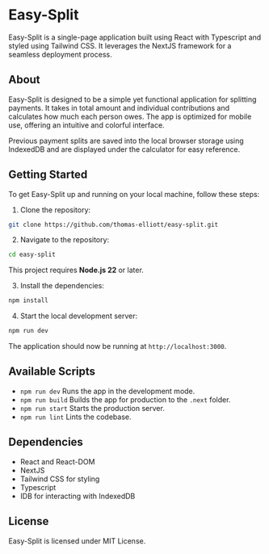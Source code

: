 # Easy-Split

Easy-Split is a single-page application built using React with Typescript and styled using Tailwind CSS. It leverages the NextJS framework for a seamless deployment process.

## About

Easy-Split is designed to be a simple yet functional application for splitting payments. It takes in total amount and individual contributions and calculates how much each person owes. The app is optimized for mobile use, offering an intuitive and colorful interface.

Previous payment splits are saved into the local browser storage using IndexedDB and are displayed under the calculator for easy reference.

## Getting Started

To get Easy-Split up and running on your local machine, follow these steps:

1. Clone the repository:

```sh
git clone https://github.com/thomas-elliott/easy-split.git
```

2. Navigate to the repository:

```sh
cd easy-split
```

This project requires **Node.js 22** or later.

3. Install the dependencies:

```sh
npm install
```

4. Start the local development server:

```sh
npm run dev
```

The application should now be running at `http://localhost:3000`.

## Available Scripts

- `npm run dev` Runs the app in the development mode.
- `npm run build` Builds the app for production to the `.next` folder.
- `npm run start` Starts the production server.
- `npm run lint` Lints the codebase.

## Dependencies

- React and React-DOM
- NextJS
- Tailwind CSS for styling
- Typescript
- IDB for interacting with IndexedDB

## License

Easy-Split is licensed under MIT License.
